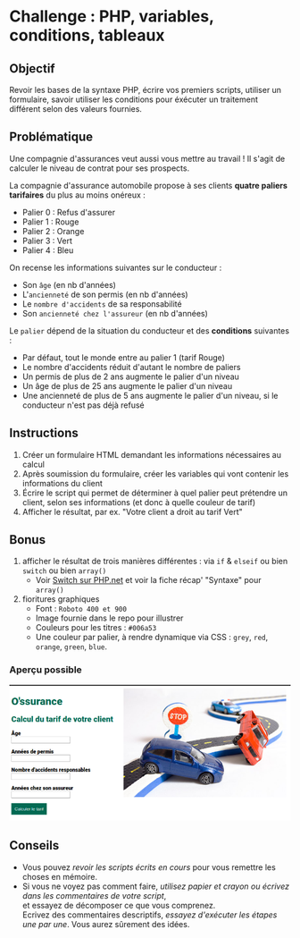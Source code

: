 # Challenge : PHP, variables, conditions, tableaux

## Objectif

Revoir les bases de la syntaxe PHP, écrire vos premiers scripts, utiliser un formulaire, savoir utiliser les conditions pour éxécuter un traitement différent selon des valeurs fournies.

## Problématique

Une compagnie d'assurances veut aussi vous mettre au travail ! Il s'agit de calculer le niveau de contrat pour ses prospects.

La compagnie d'assurance automobile propose à ses clients **quatre paliers tarifaires** du plus au moins onéreux :

- Palier 0 : Refus d'assurer
- Palier 1 : Rouge
- Palier 2 : Orange
- Palier 3 : Vert
- Palier 4 : Bleu

On recense les informations suivantes sur le conducteur :

- Son `âge` (en nb d'années)
- L'`ancienneté` de son permis (en nb d'années)
- Le `nombre d'accidents` de sa responsabilité
- Son `ancienneté chez l'assureur` (en nb d'années)

Le `palier` dépend de la situation du conducteur et des **conditions** suivantes :

- Par défaut, tout le monde entre au palier 1 (tarif Rouge)
- Le nombre d'accidents réduit d'autant le nombre de paliers
- Un permis de plus de 2 ans augmente le palier d'un niveau
- Un âge de plus de 25 ans augmente le palier d'un niveau
- Une ancienneté de plus de 5 ans augmente le palier d'un niveau, si le conducteur n'est pas déjà refusé

## Instructions

1. Créer un formulaire HTML demandant les informations nécessaires au calcul
2. Après soumission du formulaire, créer les variables qui vont contenir les informations du client
3. Écrire le script qui permet de déterminer à quel palier peut prétendre un client, selon ses informations (et donc à quelle couleur de tarif)
4. Afficher le résultat, par ex. "Votre client a droit au tarif Vert"

## Bonus

1. afficher le résultat de trois manières différentes : via `if` & `elseif` ou bien `switch` ou bien `array()`
    - Voir [Switch sur PHP.net](http://php.net/manual/en/control-structures.switch.php) et voir la fiche récap' "Syntaxe" pour `array()`
2. fioritures graphiques
    - Font : `Roboto 400 et 900`
    - Image fournie dans le repo pour illustrer
    - Couleurs pour les titres : `#006a53`
    - Une couleur par palier, à rendre dynamique via CSS : `grey`, `red`, `orange`, `green`, `blue`.

### Aperçu possible

![IMG](docs/capture.png)

## Conseils

- Vous pouvez _revoir les scripts écrits en cours_ pour vous remettre les choses en mémoire.
- Si vous ne voyez pas comment faire, _utilisez papier et crayon ou écrivez dans les commentaires de votre script_,  
et essayez de décomposer ce que vous comprenez.  
Ecrivez des commentaires descriptifs, _essayez d'exécuter les étapes une par une_. Vous aurez sûrement des idées.

